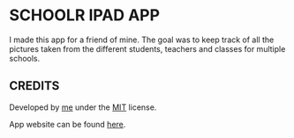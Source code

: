 SCHOOLR IPAD APP
=================

I made this app for a friend of mine. The goal was to keep track of all the pictures taken from the different students, teachers and classes for multiple schools.

CREDITS
-------

Developed by [me](http://www.fousa.be/) under the [MIT]() license.

App website can be found [here](http://fousa.github.com/Schoolr).
